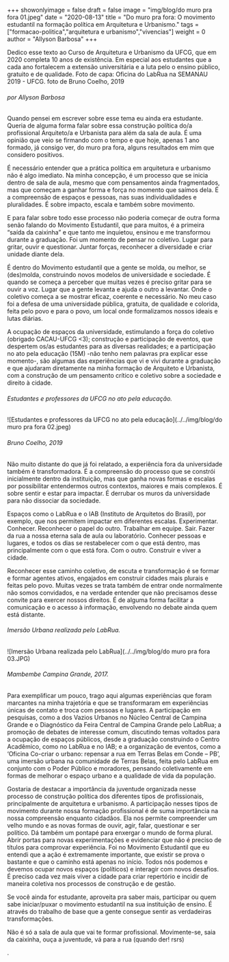 +++
showonlyimage = false
draft = false
image = "img/blog/do muro pra fora 01.jpeg"
date = "2020-08-13"
title = "Do muro pra fora: O movimento estudantil na formação política em Arquitetura e Urbanismo."
tags = ["formacao-politica","arquitetura e urbanismo","vivencias"]
weight = 0
author = "Allyson Barbosa"
+++

Dedico esse texto ao Curso de Arquitetura e Urbanismo da UFCG, que em 2020 completa 10 anos de existência. Em especial aos estudantes que a cada ano fortalecem a extensão universitária e a luta pelo o ensino público, gratuito e de qualidade. Foto de capa: Oficina do LabRua na SEMANAU 2019 - UFCG.
foto de Bruno Coelho, 2019

<!--more-->

###### por Allyson Barbosa

Quando pensei em escrever sobre esse tema eu ainda era estudante. Queria de alguma forma falar sobre essa construção política do/a profissional Arquiteto/a e Urbanista para além da sala de aula. É uma opinião que veio se firmando com o tempo e que hoje, apenas 1 ano formado, já consigo ver, do muro pra fora, alguns resultados em mim que considero positivos.

É necessário entender que a prática política em arquitetura e urbanismo não é algo imediato. Na minha concepção, é um processo que se inicia dentro de sala de aula, mesmo que com pensamentos ainda fragmentados, mas que começam a ganhar forma e força no momento que saímos dela. É a compreensão de espaços e pessoas, nas suas individualidades e pluralidades. É sobre impacto, escala e também sobre movimento.  

E para falar sobre todo esse processo não poderia começar de outra forma senão falando do Movimento Estudantil, que para muitos, é a primeira “saída da caixinha” e que tanto me inquietou, ensinou e me transformou durante a graduação. Foi um momento de pensar no coletivo. Lugar para gritar, ouvir e questionar. Juntar forças, reconhecer a diversidade e criar unidade diante dela.

É dentro do Movimento estudantil que a gente se molda, ou melhor, se (des)molda, construindo novos modelos de universidade e sociedade. É quando se começa a perceber que muitas vezes é preciso gritar para se ouvir a voz. Lugar que a gente levanta e ajuda o outro a levantar. Onde o coletivo começa a se mostrar eficaz, coerente e necessário. No meu caso foi a defesa de uma universidade pública, gratuita, de qualidade e colorida, feita pelo povo e para o povo, um local onde formalizamos nossos ideais e lutas diárias.

A ocupação de espaços da universidade, estimulando a força do coletivo (obrigado CACAU-UFCG <3); construção e participação de eventos, que despertem os/as estudantes para as diversas realidades; e a  participação no ato pela educação (15M) -não tenho nem palavras pra explicar esse momento-, são algumas das experiências que vi e vivi durante a graduação e que ajudaram diretamente na minha formação de Arquiteto e Urbanista, com a construção de um pensamento crítico e coletivo sobre a sociedade e direito à cidade.


###### Estudantes e professores da UFCG no ato pela educação.

![Estudantes e professores da UFCG no ato pela educação](../../img/blog/do muro pra fora 02.jpeg)

###### Bruno Coelho, 2019

Não muito distante do que já foi relatado, a experiência fora da universidade também é transformadora. É a compreensão do processo que se constrói inicialmente dentro da instituição, mas que ganha novas formas e escalas por possibilitar entendermos outros contextos, maiores e mais complexos. É sobre sentir e estar para impactar. É derrubar os muros da universidade para não dissociar da sociedade.

Espaços como o LabRua e o IAB (Instituto de Arquitetos do Brasil), por exemplo, que nos permitem impactar em diferentes escalas. Experimentar. Conhecer. Reconhecer o papel do outro. Trabalhar em equipe. Sair. Fazer da rua a nossa eterna sala de aula ou laboratório. Conhecer pessoas e lugares, e todos os dias se restabelecer com o que está dentro, mas principalmente com o que está fora. Com o outro. Construir e viver a cidade.

Reconhecer esse caminho coletivo, de escuta e transformação é se formar e formar agentes ativos, engajados em construir cidades mais plurais e feitas pelo povo. Muitas vezes se trata também de entrar onde normalmente não somos convidados, e na verdade entender que não precisamos desse convite para exercer nossos direitos. É de alguma forma facilitar a comunicação e o acesso à informação, envolvendo no debate ainda quem está distante.


###### Imersão Urbana realizada pelo LabRua.

![Imersão Urbana realizada pelo LabRua](../../img/blog/do muro pra fora 03.JPG)

###### Mambembe Campina Grande, 2017.

Para exemplificar um pouco, trago aqui algumas experiências que foram marcantes na minha trajetória e que se transformaram em experiências únicas de contato e troca com pessoas e lugares. A participação em pesquisas, como a dos Vazios Urbanos no Núcleo Central de Campina Grande e o Diagnóstico da Feira Central de Campina Grande pelo LabRua; a promoção de debates de interesse comum, discutindo temas voltados para a ocupação de espaços públicos, desde a graduação construindo o Centro Acadêmico, como no LabRua e no IAB; e a organização de eventos, como a ‘Oficina Co-criar o urbano: repensar a rua em Terras Belas em Conde – PB’, uma imersão urbana na comunidade de Terras Belas, feita pelo LabRua em conjunto com o Poder Público e moradores, pensando coletivamente em formas de melhorar o espaço urbano e a qualidade de vida da população.

Gostaria de destacar a importância da juventude organizada nesse processo de construção política dos diferentes tipos de profissionais, principalmente de arquitetura e urbanismo. A participação nesses tipos de movimento durante nossa formação profissional é de suma importância na nossa compreensão enquanto cidadãos. Ela nos permite compreender um velho mundo e as novas formas de ouvir, agir, falar, questionar e ser político. Dá também um pontapé para enxergar o mundo de forma plural. Abrir portas para novas experimentações e evidenciar que não é preciso de títulos para comprovar experiência. Foi no Movimento Estudantil que eu entendi que a ação é extremamente importante, que existir se prova o bastante e que o caminho está apenas no início. Todos nós podemos e devemos ocupar novos espaços (políticos) e interagir com novos desafios. É preciso cada vez mais viver a cidade para criar repertório e incidir de maneira coletiva nos processos de construção e de gestão.

Se você ainda for estudante, aproveita pra saber mais, participar ou quem sabe iniciar/puxar o movimento estudantil na sua instituição de ensino. É através do trabalho de base que a gente consegue sentir as verdadeiras transformações.

Não é só a sala de aula que vai te formar profissional. Movimente-se, saia da caixinha, ouça a juventude, vá para a rua (quando der! rsrs)

.
